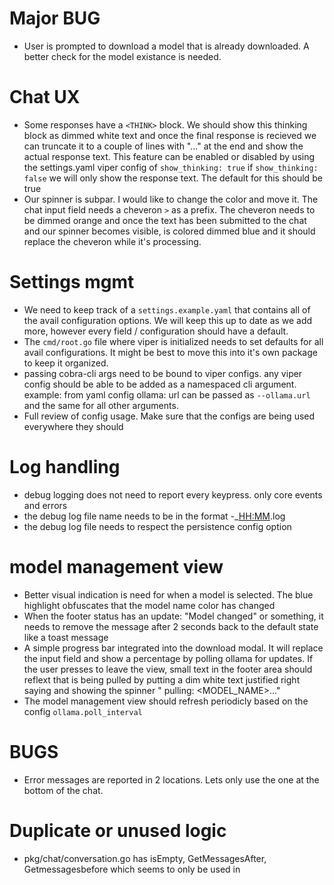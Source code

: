 # Major BUG
- User is prompted to download a model that is already downloaded. A better check for the model existance is needed.

# Chat UX
- Some responses have a `<THINK>` block. We should show this thinking block as dimmed white text and once the final response is recieved we can truncate it to a couple of lines with "..." at the end and show the actual response text. This feature can be enabled or disabled by using the settings.yaml viper config of `show_thinking: true` if `show_thinking: false` we will only show the response text. The default for this should be true
- Our spinner is subpar. I would like to change the color and move it. The chat input field needs a cheveron `>` as a prefix. The cheveron needs to be dimmed orange and once the text has been submitted to the chat and our spinner becomes visible, is colored dimmed blue and it should replace the cheveron while it's processing.


# Settings mgmt
- We need to keep track of a `settings.example.yaml` that contains all of the avail configuration options. We will keep this up to date as we add more, however every field / configuration should have a default.
- The `cmd/root.go` file where viper is initialized needs to set defaults for all avail configurations. It might be best to move this into it's own package to keep it organized.
- passing cobra-cli args need to be bound to viper configs. any viper config should be able to be added as a namespaced cli argument. example: from yaml config ollama: url can be passed as `--ollama.url` and the same for all other arguments.
- Full review of config usage. Make sure that the configs are being used everywhere they should

# Log handling
- debug logging does not need to report every keypress. only core events and errors
- the debug log file name needs to be in the format <NAME>-<YYYYMMDD>_<HH:MM>.log
- the debug log file needs to respect the persistence config option

# model management view
- Better visual indication is need for when a model is selected. The blue highlight obfuscates that the model name color has changed
- When the footer status has an update: "Model changed" or something, it needs to remove the message after 2 seconds back to the default state like a toast message
- A simple progress bar integrated into the download modal. It will replace the input field and show a percentage by polling ollama for updates. If the user presses <esc> to leave the view, small text in the footer area should reflext that <model> is being pulled by putting a dim white text justified right saying and showing the spinner "<SPINNER> pulling: <MODEL_NAME>..."
- The model management view should refresh periodicly based on the config `ollama.poll_interval`


# BUGS
- Error messages are reported in 2 locations. Lets only use the one at the bottom of the chat.

# Duplicate or unused logic
- pkg/chat/conversation.go has isEmpty, GetMessagesAfter, Getmessagesbefore which seems to only be used in